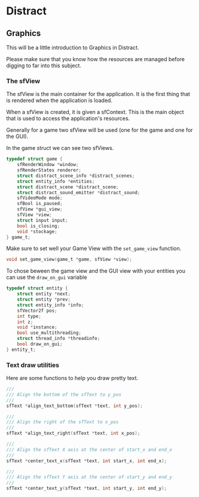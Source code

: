 # Distract

## Graphics

This will be a little introduction to Graphics in Distract.

Please make sure that you know how the resources are managed before digging to far into this subject.

### The sfView

The sfView is the main container for the application. It is the first thing that is rendered when the application is loaded.

When a sfView is created, it is given a sfContext. This is the main object that is used to access the application's resources.

Generally for a game two sfView will be used (one for the game and one for the GUI).

In the game struct we can see two sfViews.
```c
typedef struct game {
    sfRenderWindow *window;
    sfRenderStates renderer;
    struct distract_scene_info *distract_scenes;
    struct entity_info *entities;
    struct distract_scene *distract_scene;
    struct distract_sound_emitter *distract_sound;
    sfVideoMode mode;
    sfBool is_paused;
    sfView *gui_view;
    sfView *view;
    struct input input;
    bool is_closing;
    void *stockage;
} game_t;
```

Make sure to set well your Game View with the `set_game_view` function.
```c
void set_game_view(game_t *game, sfView *view);
```

To chose beween the game view and the GUI view with your entities you can use the `draw_on_gui` variable

```c
typedef struct entity {
    struct entity *next;
    struct entity *prev;
    struct entity_info *info;
    sfVector2f pos;
    int type;
    int z;
    void *instance;
    bool use_multithreading;
    struct thread_info *threadinfo;
    bool draw_on_gui;
} entity_t;
```

### Text draw utilities

Here are some functions to help you draw pretty text.

```c
///
/// Align the bottom of the sfText to y_pos
///
sfText *align_text_bottom(sfText *text, int y_pos);

///
/// Align the right of the sfText to x_pos
///
sfText *align_text_right(sfText *text, int x_pos);

///
/// Align the sfText X axis at the center of start_x and end_x
///
sfText *center_text_x(sfText *text, int start_x, int end_x);

///
/// Align the sfText Y axis at the center of start_y and end_y
///
sfText *center_text_y(sfText *text, int start_y, int end_y);
```